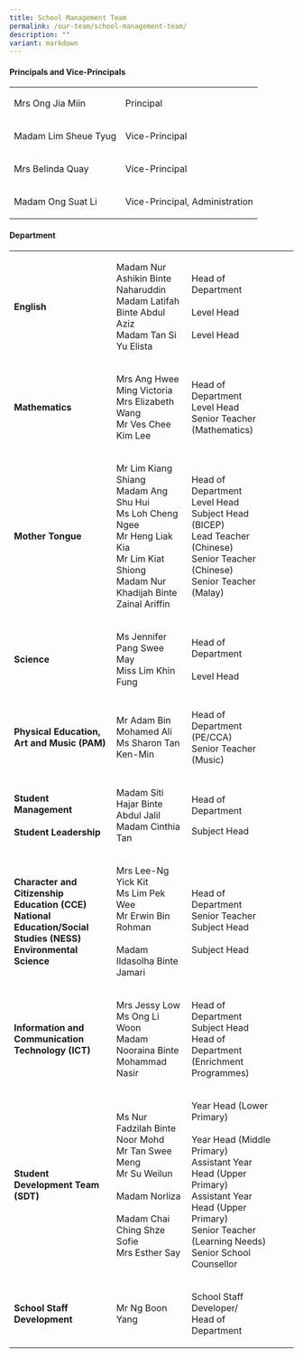 ```yaml
---
title: School Management Team
permalink: /our-team/school-management-team/
description: ""
variant: markdown
---
```

<h4><strong>Principals and Vice-Principals</strong></h4><table><tbody><tr><td rowspan="1" colspan="1"><p>Mrs Ong Jia Miin</p></td><td rowspan="1" colspan="1"><p>Principal</p></td></tr><tr><td rowspan="1" colspan="1"><p>Madam Lim Sheue Tyug</p></td><td rowspan="1" colspan="1"><p>Vice-Principal</p></td></tr><tr><td rowspan="1" colspan="1"><p>Mrs Belinda Quay</p></td><td rowspan="1" colspan="1"><p>Vice-Principal</p></td></tr><tr><td rowspan="1" colspan="1"><p>Madam Ong Suat Li</p></td><td rowspan="1" colspan="1"><p>Vice-Principal, Administration</p></td></tr></tbody></table><h4><strong>Department</strong></h4><table><tbody><tr><td rowspan="1" colspan="1"><p><strong>English</strong></p></td><td rowspan="1" colspan="1"><p>Madam Nur Ashikin Binte Naharuddin<br>Madam Latifah Binte Abdul Aziz<br>Madam Tan Si Yu Elista</p></td><td rowspan="1" colspan="1"><p>Head of Department<br><br>Level Head<br><br>Level Head</p></td><td rowspan="1" colspan="1"><p></p></td><td rowspan="1" colspan="1"><p></p></td></tr><tr><td rowspan="1" colspan="1"><p><strong>Mathematics</strong></p></td><td rowspan="1" colspan="1"><p>Mrs Ang Hwee Ming Victoria<br>Mrs Elizabeth Wang<br>Mr Ves Chee Kim Lee<br></p></td><td rowspan="1" colspan="1"><p>Head of Department<br>Level Head<br>Senior Teacher (Mathematics)</p></td></tr><tr><td rowspan="1" colspan="1"><p><strong>Mother Tongue</strong></p></td><td rowspan="1" colspan="1"><p>Mr Lim Kiang Shiang<br>Madam Ang Shu Hui<br>Ms Loh Cheng Ngee<br>Mr Heng Liak Kia<br>Mr Lim Kiat Shiong<br>Madam Nur Khadijah Binte Zainal Ariffin</p></td><td rowspan="1" colspan="1"><p>Head of Department<br>Level Head<br>Subject Head (BICEP)<br>Lead Teacher (Chinese)<br>Senior Teacher (Chinese)<br>Senior Teacher (Malay)</p></td></tr><tr><td rowspan="1" colspan="1"><p><strong>Science</strong></p></td><td rowspan="1" colspan="1"><p>Ms Jennifer Pang Swee May<br>Miss Lim Khin Fung</p></td><td rowspan="1" colspan="1"><p>Head of Department<br><br>Level Head</p></td></tr><tr></tr><tr><td rowspan="1" colspan="1"><p><strong>Physical Education, Art and Music (PAM)</strong></p></td><td rowspan="1" colspan="1"><p>Mr Adam Bin Mohamed Ali<br>Ms Sharon Tan Ken-Min</p></td><td rowspan="1" colspan="1"><p>Head of Department (PE/CCA)<br>Senior Teacher (Music)</p></td></tr><tr><td rowspan="1" colspan="1"><p><strong>Student Management</strong><br><strong><br>Student Leadership</strong></p></td><td rowspan="1" colspan="1"><p>Madam Siti Hajar Binte Abdul Jalil<br>Madam Cinthia Tan</p></td><td rowspan="1" colspan="1"><p>Head of Department<br></p><p>Subject Head</p></td></tr><tr><td rowspan="1" colspan="1"><p><strong>Character and Citizenship Education (CCE)<br>National Education/Social Studies (NESS)<br>Environmental Science</strong></p></td><td rowspan="1" colspan="1"><p>Mrs Lee-Ng Yick Kit<br>Ms Lim Pek Wee<br>Mr Erwin Bin Rohman<br><br>Madam Ildasolha Binte Jamari</p></td><td rowspan="1" colspan="1"><p>Head of Department<br>Senior Teacher<br>Subject Head<br><br>Subject Head</p></td></tr><tr><td rowspan="1" colspan="1"><p><strong>Information and Communication Technology (ICT)</strong></p></td><td rowspan="1" colspan="1"><p>Mrs Jessy Low<br>Ms Ong Li Woon<br>Madam Nooraina Binte Mohammad Nasir</p></td><td rowspan="1" colspan="1"><p>Head of Department<br>Subject Head<br>Head of Department (Enrichment Programmes)</p></td></tr><tr><td rowspan="1" colspan="1"><p><strong>Student Development Team (SDT)</strong></p></td><td rowspan="1" colspan="1"><p>Ms Nur Fadzilah Binte Noor Mohd<br>Mr Tan Swee Meng<br>Mr Su Weilun<br><br>Madam Norliza<br><br>Madam Chai Ching Shze Sofie<br>Mrs Esther Say</p></td><td rowspan="1" colspan="1"><p>Year Head (Lower Primary)<br><br>Year Head (Middle Primary)<br>Assistant Year Head (Upper Primary)<br>Assistant Year Head (Upper Primary)<br>Senior Teacher (Learning Needs)<br>Senior School Counsellor</p></td></tr><tr><td rowspan="1" colspan="1"><p><strong>School Staff Development</strong></p></td><td rowspan="1" colspan="1"><p>Mr Ng Boon Yang</p></td><td rowspan="1" colspan="1"><p>School Staff Developer/<br>Head of Department</p></td></tr></tbody></table><p></p>